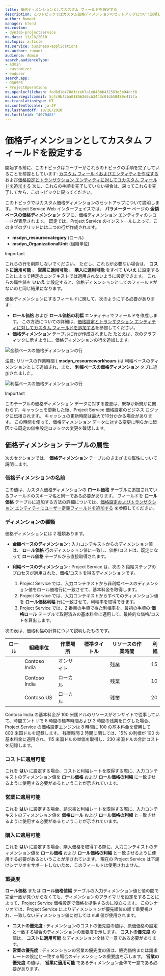 ```yaml
---
title: 価格ディメンションとしてカスタム フィールドを設定する
description: このトピックではカスタム価格ディメンションのセットアップについて説明します。
author: Rumant
manager: kfend
ms.custom:
- dyn365-projectservice
ms.date: 11/20/2018
ms.topic: article
ms.service: business-applications
ms.author: rumant
audience: Admin
search.audienceType:
- admin
- customizer
- enduser
search.app:
- D365PS
- ProjectOperations
ms.openlocfilehash: fed8d1d478dfcceb7a1e848b6432563e3b94dcf8
ms.sourcegitcommit: 5c4c9bf3ba018562d6cb3443c01d550489c415fa
ms.translationtype: HT
ms.contentlocale: ja-JP
ms.lasthandoff: 10/16/2020
ms.locfileid: "4079483"
---
```

# <a name="setting-up-custom-fields-as-pricing-dimensions"></a>価格ディメンションとしてカスタム フィールドを設定する 

開始する前に、このトピックはユーザーがこれらのトピックの手順を完了していることを前提としています: [カスタム フィールドおよびエンティティを作成する](create-custom-fields-entities.md) および[価格設定とトランザクション エンティティに対してユカスタム フィールドを追加する](field-references.md) 次に、これらの手順を完了していない場合は、戻ってこれらを完了してから、このトピックに戻ってください。 

このトピックではカスタム価格ディメンションのセットアップについて説明します。 Project Service Web インターフェイスでは、 **パラメーター** ページの **金額ベースの価格ディメンション** タブに、価格ディメンション エンティティのレコードが表示されます。 既定では、Project Service のインストールによって、このタブのグリッドには二つの行が作成されます。

- **msdyn_resourcecategory** (ロール)
- **msdyn_OrganizationalUnit** (組織単位)

> [!IMPORTANT]
> これらの行を削除しないでください。 ただし、これらが必要ない場合は、 **コストに適用可能** 、 **営業に適用可能** 、 **購入に適用可能** をすべて **いいえ** に設定することによって特定のコンテキストでは適用されないように設定できます。 これらの属性値を **いいえ** に設定すると、価格ディメンションとしてのフィールドがないのと同じ結果になります。

価格ディメンションにするフィールドに関して、次のようにする必要があります:

- **ロール価格** および **ロール価格の利幅** エンティティでフィールドを作成します。 この方法についての詳細は、[価格設定とトランザクション エンティティに対してカスタム フィールドを追加する](field-references.md)を参照してください。
- **価格ディメンション** テーブルに行が作成されました たとえば、次のグラフィックに示すように、価格ディメンションの行を追加します。 

![金額ベースの価格ディメンションの行](media/Amt-based-PD.png)

注意: リソースの作業時間 ( **msdyn_resourceworkhours** )は 利幅ベースのディメンションとして追加され、また、 **利幅ベースの価格ディメンション** タブに追加されました。

![利幅ベースの価格ディメンションの行](media/Markup-based-PD.png)

> [!IMPORTANT]
> このテーブルの価格ディメンション データに対する変更は、既存か新規かに関わらず、キャッシュを更新した後、Project Service 価格設定のビジネス ロジックに伝播されます。 キャッシュの更新時間は最大で10分かかる場合があります。 この時間を使って、価格ディメンション データに対する変更に明らかに起因する既定の価格設定ロジックの変更を確認します。


## <a name="attributes-of-the-pricing-dimensions-table"></a>価格ディメンション テーブルの属性
次のセクションでは、 **価格ディメンション** テーブルのさまざまな属性について説明します。

### <a name="pricing-dimension-name"></a>価格ディメンションの名前
この値は、カスタム価格ディメンションの **ロール価格** テーブルに追加されているフィールドのスキーマ名と同一である必要があります。 フィールドを **ロール価格** テーブルに追加する方法の詳細については、[価格設定およびトランザクション エンティティにユーザー定義フィールドを追加する](field-references.md) を参照してください。

### <a name="type-of-dimension"></a>ディメンションの種類
価格ディメンションには 2 種類あります。
  
  - **金額ベースのディメンション** : 入力コンテキストからのディメンション値は、 **ロール価格** 行のディメンション値に一致し、価格/コストは、既定になって **ロール価格** テーブルから直接取得されます。
  - **利幅ベースのディメンション** : Project Service は、次の 3 段階ステップのプロセスが適用された、価格/コストを得るディメンションです。
 
    1. Project Service では、入力コンテキストから非利幅ベースのディメンション値をロール価格行に一致させて、基本料金を取得します。
    2. Project Service では、入力コンテキストからすべてのディメンション値を **ロール価格利幅** 行に一致させて、利幅率を取得できます。
    3. Project Service では、2 番目の手順で得た利幅率を、最初の手順の **価格ロール** テーブルで取得済みの基本料金に適用して、最終的な価格/コストを算出します。
   
   次の表は、価格利幅の計算について説明したものです。
  
| ロール        | 組織単位    |作業場所      |標準タイトル      |リソースの作業時間      |  利幅|
| ------------|-------------|-------------------|--------------------|-------------------------|--------:|
|             | Contoso India|オンサイト            |                    |残業                 |15     |
|             | Contoso India|ローカル             |                    |残業                 |10     |
|             | Contoso US   |ローカル             |                    |残業                 |20     |


Contoso India の基本料金が 100 米国ドルのリソースがオンサイトで従事していて、時間エントリで 8 時間の標準時間および 2 時間の残業をログした場合、Project Service の価格設定エンジンは 8 時間に 100 の基本料金を使用して 800 米国ドルを記録します。 残業時間 2 時間に関しては、15% の利幅が 100 の基本料金に適用され、115 米国ドルの単価を取得し、230 米国ドルの合計コストを記録します。

### <a name="applicable-to-cost"></a>コストに適用可能 
これを **はい** に設定する場合、コストと利幅レートを取得する際に、入力コンテキストのディメンション値を **ロール価格** および **ロール価格の利幅** に一致させるように使用する必要があるということが示されています。

### <a name="applicable-to-sales"></a>営業に適用可能
これを **はい** に設定する場合、請求書と利幅レートを取得する際に、入力コンテキストのディメンション値を **価格ロール** および **ロール価格の利幅** と一致させるように使用する必要があるということが示されています。

### <a name="applicable-to-purchase"></a>購入に適用可能
これを **はい** に設定する場合、購入価格を取得する際に、入力コンテキストのディメンション値を **ロール価格** および **ロール価格の利幅** と一致させるように使用する必要があるということが示されています。 現在の Project Service は下請けシナリオをサポートしないため、このフィールドは使用されません。 

### <a name="priority"></a>重要度
**ロール価格** または **ロール価格値幅** テーブルの入力ディメンション値と値の間で完全一致が見つからなくても、ディメンションのプライマリを設定をすることによって、Project Service 価格設定で価格を提供するのに役立ちます。 このシナリオでは、Project Service によりディメンションが優先順位の順で重要視され、一致しないディメンション値に対しては null 値が使用されます。

- **コストの優先度** : ディメンションのコストの優先度の値は、原価価格の設定と一致する場合のディメンションの重要度を示します。 **コストの優先度** の値は、 **コストに適用可能** なディメンション全体で一意である必要があります。
- **営業の優先度** : ディメンションの営業の優先度の値は、販売価格または請求レートの設定と一致する場合のディメンションの重要度を示します。 **営業の優先度** の値は、 **営業に適用可能** であるディメンション全体で一意である必要があります。
